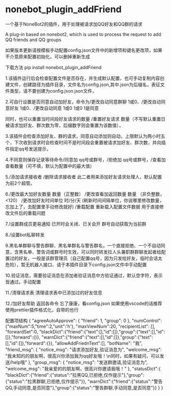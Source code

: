 # nonebot_plugin_addFriend
一个基于NoneBot2的插件，用于处理被请求加QQ好友和QQ群的请求


A plug-in based on nonebot2, which is used to process the request to add QQ friends and QQ groups

如果版本更新请按模板手动配置config.json文件中的新增项和键名更改项，如果不介意原来配置初始化，可以删掉重新生成

下载方法 pip install nonebot_plugin_addFriend

1.该插件运行后会检查配置文件是否存在，并生成默认配置，也可手动复制内容创建文件，创建路径为插件目录，文件名为config.json,其中.json为后缀名，表征文件类型，请不要创建为config.json.json文件，

2.可自行设置是否同意自动加好友，命令为/更改自动同意群聊 1或0、/更改自动同意好友 1或0、/更改自动同意 1或0 1或0   1是同意

同时，也可以重置当时间段好友请求的数量 /重置好友请求 数量（不写默认重置日被请求加好友、群次数为零，后缀数字则会重置为该数值），

3.该插件会检查添加好友、群的请求，同意自动添加则自动，上限默认为两小时五个，下次收到请求时会检查时间不是时间段会重置被请求加好友、群次数，并向插件指定qq号发送提示，

4.不同意则保存记录等待命令/同意加 qq号或群号，/拒绝加 qq号或群号，/查看加 查看数量（可不填，默认为配置中的最大值）

5./添加请求接收者 /删除请求接收者 此二者用来添加好友请求处理人，默认配置为前2个超管。

6./更改最大加好友数量 数量（正整数） /更改查看加返回数量 数量 （非负整数，<120） /更改加好友时间单位 时/分/天 (刷新时间间隔单位，你说哪里修改数量，忘加上了，去配置里手动修改就好)  /重载配置 重新载入配置文件数据 用于直接修改文件后的重载问题 

7./设置群成员更易通知 已开时会关闭、已关会开 群号自动获取为当前群

8./设置bot私聊转发

9.黑名单群聊与警告群聊、黑名单群名与警告群名，一个直接拒绝、一个不自动同意，含黑名单、警告词或群号时生效，可以同时转发拉人头兼职群群聊发起者给配置过的好友，一般是该群管理员（自己配置qq号，因为只发给好友，临时会话太危险），暂无机器人接口、请于本插件目录下config.json文件中手动配置

10.验证消息，需要验证消息在添加者验证消息中方验证通过，默认空字符，表示皆通过。手动配置

11./清理请求表 清理请求表中已添加过的好友信息

12./加好友帮助 返回各命令 忘了康康，看config.json 如果使用vscode的话推荐使用prettier插件格式化，自带的也行



配置项结构
{
    "agreeAutoApprove": { "friend": 1, "group": 0 },
    "numControl": {"maxNum":5,"time":2,"unit":'h'},
    "maxViewNum":20,
    "recipientList": [],
    "forwardSet":0,
    "blackDict":{"friend":{"text":[],"id":[]},"group":{"text":[],"id":[]},"forward":{}},
    "warnDict":{"friend":{"text":[],"id":[]},"group":{"text":[],"id":[]},"forward":{}},
    "allowAddFriednText":[],
    "botName": "我",
    "friend_msg": {
        "notice_msg": "请求添加好友,验证消息为",
        "welcome_msg": "我未知的的朋友啊，很高兴你添加我为qq好友哦！\n同时，如果有疑问，可以发送/help哦"
    },
    "group_msg": {
        "notice_msg": "发送群邀请,验证消息为",
        "welcome_msg": "我亲爱的的朋友啊，很高兴你邀请我哦！"
    },
    "statusDict":{
        "blackDict":{"friend":{"status":"拉黑QQ,已拒绝,仅作提示"},"group":{"status":"拉黑群聊,已拒绝,仅作提示"}},
        "warnDict":{"friend":{"status":"警告QQ,手动同意,是否同意"},"group":{"status":"警告群聊,手动同意,是否同意"}}
    }
}